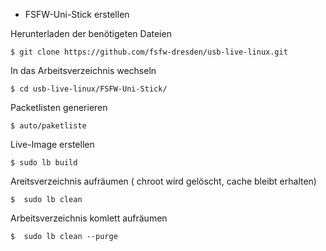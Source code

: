 
* FSFW-Uni-Stick erstellen

Herunterladen der benötigeten Dateien

  ` $ git clone https://github.com/fsfw-dresden/usb-live-linux.git `

In das Arbeitsverzeichnis wechseln

  ` $ cd usb-live-linux/FSFW-Uni-Stick/ `

Packetlisten generieren

  ` $ auto/paketliste `

Live-Image erstellen

  ` $ sudo lb build `

Areitsverzeichnis aufräumen ( chroot wird gelöscht, cache bleibt erhalten)

  ` $  sudo lb clean `

Arbeitsverzeichnis komlett aufräumen

  ` $  sudo lb clean --purge `

